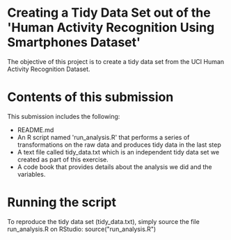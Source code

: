 Creating a Tidy Data Set out of the 'Human Activity Recognition Using Smartphones Dataset'
=========================

The objective of this project is to create a tidy data set from the  UCI Human Activity Recognition Dataset.

Contents of this submission
===========================
This submission includes the following:

- README.md
- An R script named 'run_analysis.R' that performs a series of transformations on the raw data and produces tidy data in the last step
- A text file called tidy_data.txt which is an independent tidy data set we created as part of this exercise.
- A code book that provides details about the analysis we did and the variables.

Running the script
=================

To reproduce the tidy data set (tidy_data.txt), simply source the file run_analysis.R on RStudio: source("run_analysis.R")
